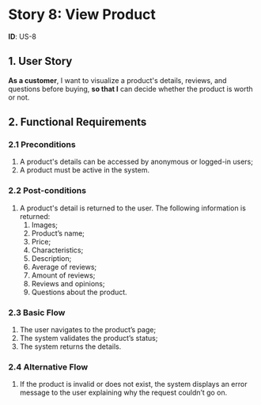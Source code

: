 # Story 8: View Product

**ID**: US-8

## 1. User Story

**As a customer**, I want to visualize a product's details, reviews, and questions before buying, **so that I** can decide whether the product is worth or not.

## 2. Functional Requirements

### 2.1 Preconditions

1. A product's details can be accessed by anonymous or logged-in users;
2. A product must be active in the system.

### 2.2 Post-conditions

1. A product's detail is returned to the user. The following information is returned:
    1. Images;
    2. Product’s name;
    3. Price;
    4. Characteristics;
    5. Description;
    6. Average of reviews;
    7. Amount of reviews;
    8. Reviews and opinions;
    9. Questions about the product.

### 2.3 Basic Flow

1. The user navigates to the product’s page;
2. The system validates the product’s status;
3. The system returns the details.

### 2.4 Alternative Flow

1. If the product is invalid or does not exist, the system displays an error message to the user explaining why the request couldn’t go on.